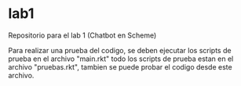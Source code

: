 # lab1
Repositorio para el lab 1 (Chatbot en Scheme)

Para realizar una prueba del codigo, se deben ejecutar los scripts de prueba en el archivo "main.rkt"
todo los scripts de prueba estan en el archivo "pruebas.rkt", tambien se puede
probar el codigo desde este archivo.




